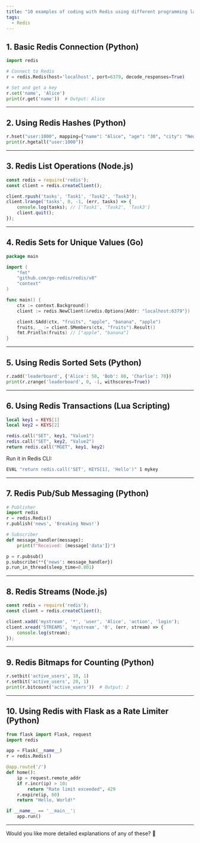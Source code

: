 ```yaml
---
title: "10 examples of coding with Redis using different programming languages and Redis functionalities"
tags:
  - Redis
---
```


## 1. **Basic Redis Connection (Python)**
```python
import redis

# Connect to Redis
r = redis.Redis(host='localhost', port=6379, decode_responses=True)

# Set and get a key
r.set('name', 'Alice')
print(r.get('name'))  # Output: Alice
```

---

## 2. **Using Redis Hashes (Python)**
```python
r.hset("user:1000", mapping={"name": "Alice", "age": "30", "city": "New York"})
print(r.hgetall("user:1000"))
```

---

## 3. **Redis List Operations (Node.js)**
```javascript
const redis = require('redis');
const client = redis.createClient();

client.rpush('tasks', 'Task1', 'Task2', 'Task3');
client.lrange('tasks', 0, -1, (err, tasks) => {
    console.log(tasks); // ['Task1', 'Task2', 'Task3']
    client.quit();
});
```

---

## 4. **Redis Sets for Unique Values (Go)**
```go
package main

import (
	"fmt"
	"github.com/go-redis/redis/v8"
	"context"
)

func main() {
	ctx := context.Background()
	client := redis.NewClient(&redis.Options{Addr: "localhost:6379"})

	client.SAdd(ctx, "fruits", "apple", "banana", "apple")
	fruits, _ := client.SMembers(ctx, "fruits").Result()
	fmt.Println(fruits) // ["apple", "banana"]
}
```

---

## 5. **Using Redis Sorted Sets (Python)**
```python
r.zadd('leaderboard', {'Alice': 50, 'Bob': 80, 'Charlie': 70})
print(r.zrange('leaderboard', 0, -1, withscores=True))
```

---

## 6. **Using Redis Transactions (Lua Scripting)**
```lua
local key1 = KEYS[1]
local key2 = KEYS[2]

redis.call("SET", key1, "Value1")
redis.call("SET", key2, "Value2")
return redis.call("MGET", key1, key2)
```
Run it in Redis CLI:
```sh
EVAL "return redis.call('SET', KEYS[1], 'Hello')" 1 mykey
```

---

## 7. **Redis Pub/Sub Messaging (Python)**
```python
# Publisher
import redis
r = redis.Redis()
r.publish('news', 'Breaking News!')

# Subscriber
def message_handler(message):
    print(f"Received: {message['data']}")

p = r.pubsub()
p.subscribe(**{'news': message_handler})
p.run_in_thread(sleep_time=0.001)
```

---

## 8. **Redis Streams (Node.js)**
```javascript
const redis = require('redis');
const client = redis.createClient();

client.xadd('mystream', '*', 'user', 'Alice', 'action', 'login');
client.xread('STREAMS', 'mystream', '0', (err, stream) => {
    console.log(stream);
});
```

---

## 9. **Redis Bitmaps for Counting (Python)**
```python
r.setbit('active_users', 10, 1)
r.setbit('active_users', 20, 1)
print(r.bitcount('active_users'))  # Output: 2
```

---

## 10. **Using Redis with Flask as a Rate Limiter (Python)**
```python
from flask import Flask, request
import redis

app = Flask(__name__)
r = redis.Redis()

@app.route('/')
def home():
    ip = request.remote_addr
    if r.incr(ip) > 10:
        return "Rate limit exceeded", 429
    r.expire(ip, 60)
    return "Hello, World!"

if __name__ == '__main__':
    app.run()
```

---

Would you like more detailed explanations of any of these? 🚀
